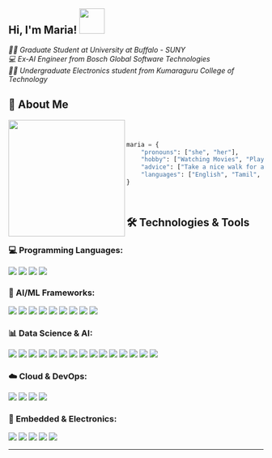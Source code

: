 <!--
**Maria-Antony/Maria-Antony** is a ✨ _special_ ✨ repository because its `README.md` (this file) appears on your GitHub profile.

Here are some ideas to get you started:

- 🔭 I’m currently working on ...
- 🌱 I’m currently learning ...
- 👯 I’m looking to collaborate on ...
- 🤔 I’m looking for help with ...
- 💬 Ask me about ...
- 📫 How to reach me: ...
- 😄 Pronouns: ...
- ⚡ Fun fact: ...
-->
<h2> Hi, I'm Maria! <img src="https://i.pinimg.com/originals/88/e7/66/88e7663123544c7d7bbba95d0ab10a76.gif" width="50"></h2>

<p><em>👩‍🎓 Graduate Student at University at Buffalo - SUNY </br>💻 Ex-AI Engineer from Bosch Global Software Technologies</br>👩‍🎓 Undergraduate Electronics student from Kumaraguru College of Technology</em></p>

## 🚀 About Me

<img align='left' src = 'https://gifdb.com/images/high/umiko-ahagon-desktop-programming-eg5f8g2281ekfhde.gif' width="230">

<div align="left">

```python



maria = {
    "pronouns": ["she", "her"],
    "hobby": ["Watching Movies", "Playing and Listening Music", "Adventurer"],
    "advice": ["Take a nice walk for a coffee when you are bored, I mean it"],
    "languages": ["English", "Tamil", "German", "Malayalam"]
}




```







</div>


## 🛠️ Technologies & Tools  

### **💻 Programming Languages:**  
<div>
  <img src="https://img.shields.io/badge/Python-3776AB?style=for-the-badge&logo=python&logoColor=white"/>
  <img src="https://img.shields.io/badge/C-A8B9CC?style=for-the-badge&logo=c&logoColor=white"/>
  <img src="https://img.shields.io/badge/C++-00599C?style=for-the-badge&logo=c%2B%2B&logoColor=white"/>
  <img src="https://img.shields.io/badge/MATLAB-0076A8?style=for-the-badge&logo=mathworks&logoColor=white"/>
</div>  

### **🧠 AI/ML Frameworks:**  
<div>
  <img src="https://img.shields.io/badge/PyTorch-EE4C2C?style=for-the-badge&logo=pytorch&logoColor=white"/>
  <img src="https://img.shields.io/badge/TensorFlow-FF6F00?style=for-the-badge&logo=tensorflow&logoColor=white"/>
  <img src="https://img.shields.io/badge/Scikit--learn-F7931E?style=for-the-badge&logo=scikit-learn&logoColor=white"/>
  <img src="https://img.shields.io/badge/Hugging%20Face-FCC624?style=for-the-badge&logo=huggingface&logoColor=black"/>
  <img src="https://img.shields.io/badge/JAX-0072C6?style=for-the-badge&logo=google&logoColor=white"/>
  <img src="https://img.shields.io/badge/Pandas-150458?style=for-the-badge&logo=pandas&logoColor=white"/>
  <img src="https://img.shields.io/badge/NumPy-013243?style=for-the-badge&logo=numpy&logoColor=white"/>
  <img src="https://img.shields.io/badge/Seaborn-008080?style=for-the-badge&logoColor=white"/>
  <img src="https://img.shields.io/badge/OpenCV-5C3EE8?style=for-the-badge&logo=opencv&logoColor=white"/>
</div>  

### **📊 Data Science & AI:**  
<div>
  <img src="https://img.shields.io/badge/Machine%20Learning-007ACC?style=for-the-badge&logo=tensorflow&logoColor=white"/>
  <img src="https://img.shields.io/badge/Deep%20Learning-FF6F00?style=for-the-badge&logo=pytorch&logoColor=white"/>
  <img src="https://img.shields.io/badge/Computer%20Vision-00979D?style=for-the-badge&logo=opencv&logoColor=white"/>
  <img src="https://img.shields.io/badge/NLP-1E90FF?style=for-the-badge&logo=spacy&logoColor=white"/>
  <img src="https://img.shields.io/badge/Transformers-764ABC?style=for-the-badge&logo=huggingface&logoColor=white"/>
  <img src="https://img.shields.io/badge/Generative%20AI-FE7A16?style=for-the-badge&logo=OpenAI&logoColor=white"/>
  <img src="https://img.shields.io/badge/xAI-232F3E?style=for-the-badge&logo=ai&logoColor=white"/>
  <img src="https://img.shields.io/badge/GNNs-FF6F00?style=for-the-badge&logo=neo4j&logoColor=white"/>
  <img src="https://img.shields.io/badge/Reinforcement%20Learning-800080?style=for-the-badge&logo=unity&logoColor=white"/>
  <img src="https://img.shields.io/badge/AI%20for%20Autonomous%20Systems-0A66C2?style=for-the-badge&logo=nvidia&logoColor=white"/>
  <img src="https://img.shields.io/badge/Edge%20AI-007396?style=for-the-badge&logo=raspberrypi&logoColor=white"/>
  <img src="https://img.shields.io/badge/MLOps-FF5733?style=for-the-badge&logo=aws&logoColor=white"/>
  <img src="https://img.shields.io/badge/Data%20Analytics-4682B4?style=for-the-badge&logo=powerbi&logoColor=white"/>
  <img src="https://img.shields.io/badge/Big%20Data-20C20E?style=for-the-badge&logo=apachehadoop&logoColor=white"/>
  <img src="https://img.shields.io/badge/Cloud%20AI-FF9900?style=for-the-badge&logo=googlecloud&logoColor=white"/>
</div>  

### **☁️ Cloud & DevOps:**  
<div>
  <img src="https://img.shields.io/badge/AWS-232F3E?style=for-the-badge&logo=amazonaws&logoColor=white"/>
  <img src="https://img.shields.io/badge/GCP-4285F4?style=for-the-badge&logo=googlecloud&logoColor=white"/>
  <img src="https://img.shields.io/badge/Docker-2496ED?style=for-the-badge&logo=docker&logoColor=white"/>
  <img src="https://img.shields.io/badge/Kubernetes-326CE5?style=for-the-badge&logo=kubernetes&logoColor=white"/>
</div>  

### **🔧 Embedded & Electronics:**  
<div>
  <img src="https://img.shields.io/badge/LabVIEW-FFDB00?style=for-the-badge&logo=ni&logoColor=black"/>
  <img src="https://img.shields.io/badge/Embedded%20C-00599C?style=for-the-badge&logo=c&logoColor=white"/>
  <img src="https://img.shields.io/badge/Verilog-CC0000?style=for-the-badge&logo=intel&logoColor=white"/>
  <img src="https://img.shields.io/badge/FPGA-00427F?style=for-the-badge&logo=xilinx&logoColor=white"/>
  <img src="https://img.shields.io/badge/Edge%20Impulse-00A6A6?style=for-the-badge&logo=edgeimpulse&logoColor=white"/>
</div>  

---


